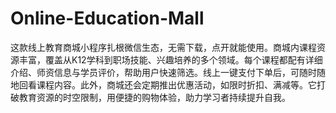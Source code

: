 # Online-Education-Mall
这款线上教育商城小程序扎根微信生态，无需下载，点开就能使用。商城内课程资源丰富，覆盖从K12学科到职场技能、兴趣培养的多个领域。每个课程都配有详细介绍、师资信息与学员评价，帮助用户快速筛选。线上一键支付下单后，可随时随地回看课程内容。此外，商城还会定期推出优惠活动，如限时折扣、满减等。它打破教育资源的时空限制，用便捷的购物体验，助力学习者持续提升自我。 
